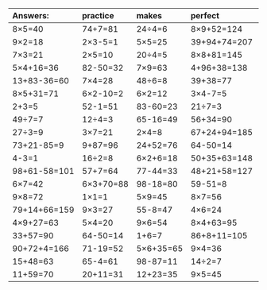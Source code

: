 | Answers: | practice | makes | perfect | ! |
| :--- | :--- | :--- | :--- | :--- |
| 8×5=40 | 74+7=81 | 24÷4=6 | 8×9+52=124 | 56÷8=7 | 
| 9×2=18 | 2×3-5=1 | 5×5=25 | 39+94+74=207 | 7×6-13=29 | 
| 7×3=21 | 2×5=10 | 20÷4=5 | 8×8+81=145 | 2×3=6 | 
| 5×4+16=36 | 82-50=32 | 7×9=63 | 4+96+38=138 | 5×2=10 | 
| 13+83-36=60 | 7×4=28 | 48÷6=8 | 39+38=77 | 5×8=40 | 
| 8×5+31=71 | 6×2-10=2 | 6×2=12 | 3×4-7=5 | 3×5=15 | 
| 2+3=5 | 52-1=51 | 83-60=23 | 21÷7=3 | 6×3=18 | 
| 49÷7=7 | 12÷4=3 | 65-16=49 | 56+34=90 | 6×8+40=88 | 
| 27÷3=9 | 3×7=21 | 2×4=8 | 67+24+94=185 | 9×9=81 | 
| 73+21-85=9 | 9+87=96 | 24+52=76 | 64-50=14 | 8×9=72 | 
| 4-3=1 | 16÷2=8 | 6×2+6=18 | 50+35+63=148 | 48÷8=6 | 
| 98+61-58=101 | 57+7=64 | 77-44=33 | 48+21+58=127 | 2×5+98=108 | 
| 6×7=42 | 6×3+70=88 | 98-18=80 | 59-51=8 | 7×7=49 | 
| 9×8=72 | 1×1=1 | 5×9=45 | 8×7=56 | 6×5=30 | 
| 79+14+66=159 | 9×3=27 | 55-8=47 | 4×6=24 | 28+16=44 | 
| 4×9+27=63 | 5×4=20 | 9×6=54 | 8×4+63=95 | 8×3=24 | 
| 33+57=90 | 64-50=14 | 1+6=7 | 86+8+11=105 | 75+85+41=201 | 
| 90+72+4=166 | 71-19=52 | 5×6+35=65 | 9×4=36 | 81+6+29=116 | 
| 15+48=63 | 65-4=61 | 98-87=11 | 14÷2=7 | 1×5=5 | 
| 11+59=70 | 20+11=31 | 12+23=35 | 9×5=45 | 90+90+37=217 | 
